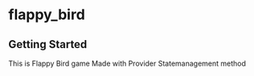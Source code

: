 # flappy_bird

## Getting Started

This is Flappy Bird game
Made with Provider Statemanagement method
